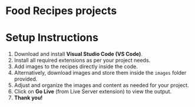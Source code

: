 # Food Recipes projects
<!DOCTYPE html>
<html lang="en">
<head>
  <meta charset="UTF-8">
</head>
<body>
  <h1>Setup Instructions</h1>
  <ol>
    <li>Download and install <strong>Visual Studio Code (VS Code)</strong>.</li>
    <li>Install all required extensions as per your project needs.</li>
    <li>Add images to the recipes directly inside the code.</li>
    <li>Alternatively, download images and store them inside the <code>images</code> folder provided.</li>
    <li>Adjust and organize the images and content as needed for your project.</li>
    <li>Click on <strong>Go Live</strong> (from Live Server extension) to view the output.</li>
    <li><strong>Thank you!</strong></li>
  </ol>
</body>
</html>

